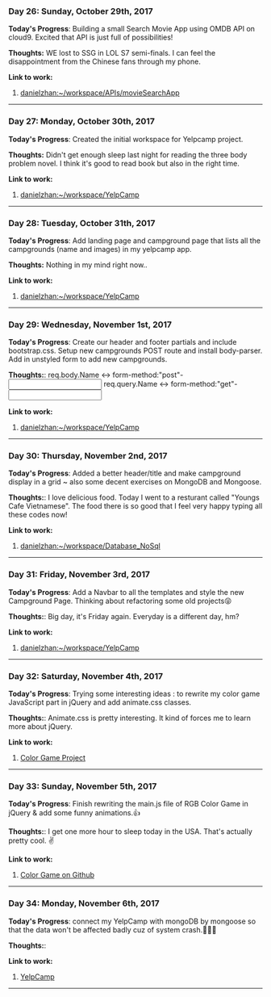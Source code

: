 
### Day 26: Sunday, October 29th, 2017

**Today's Progress**: Building a small Search Movie App using OMDB API on cloud9. Excited that API is just full of possibilities! 

**Thoughts:** WE lost to SSG in LOL S7 semi-finals. I can feel the disappointment from the Chinese fans through my phone.  

**Link to work:** 
1. [danielzhan:~/workspace/APIs/movieSearchApp](https://ide.c9.io/danielzhan/the-matrix)
---

### Day 27: Monday, October 30th, 2017

**Today's Progress**: Created the initial workspace for Yelpcamp project. 

**Thoughts:** Didn't get enough sleep last night for reading the three body problem novel. I think it's good to read book but also in the right time.

**Link to work:** 
1. [danielzhan:~/workspace/YelpCamp](https://ide.c9.io/danielzhan/the-matrix)
---

### Day 28: Tuesday, October 31th, 2017

**Today's Progress**: Add landing page and campground page that lists all the campgrounds (name and images) in my yelpcamp app.

**Thoughts:** Nothing in my mind right now.. 

**Link to work:** 
1. [danielzhan:~/workspace/YelpCamp](https://ide.c9.io/danielzhan/the-matrix)
---

### Day 29: Wednesday, November 1st, 2017

**Today's Progress**: Create our header and footer partials and include bootstrap.css. Setup new campgrounds POST route and install body-parser. Add in unstyled form to add new campgrounds.

**Thoughts:**:
req.body.Name <-> form-method:"post"-<input name="Name">
req.query.Name <-> form-method:"get"-<input name="Name">

**Link to work:** 
1. [danielzhan:~/workspace/YelpCamp](https://ide.c9.io/danielzhan/the-matrix)
---

### Day 30: Thursday, November 2nd, 2017

**Today's Progress**: Added a better header/title and make campground display in a grid ~ also some decent exercises on MongoDB and Mongoose.

**Thoughts:**: I love delicious food. Today I went to a resturant called "Youngs Cafe Vietnamese". The food there is so good that I feel very happy typing all these codes now!

**Link to work:** 
1. [danielzhan:~/workspace/Database_NoSql](https://ide.c9.io/danielzhan/the-matrix)
---

### Day 31: Friday, November 3rd, 2017

**Today's Progress**: Add a Navbar to all the templates and style the new Campground Page. Thinking about refactoring some old projects😝

**Thoughts:**: Big day, it's Friday again. Everyday is a different day, hm?

**Link to work:** 
1. [danielzhan:~/workspace/YelpCamp](https://ide.c9.io/danielzhan/the-matrix)
---

### Day 32: Saturday, November 4th, 2017

**Today's Progress**: Trying some interesting ideas : to rewrite my color game JavaScript part in jQuery and add animate.css classes.

**Thoughts:**: Animate.css is pretty interesting. It kind of forces me to learn more about jQuery.

**Link to work:** 
1. [Color Game Project](https://codepen.io/linsong/pen/xXyVad)
---

### Day 33: Sunday, November 5th, 2017

**Today's Progress**: Finish rewriting the main.js file of RGB Color Game in jQuery & add some funny animations.👍

**Thoughts:**: I get one more hour to sleep today in the USA. That's actually pretty cool. ✌️

**Link to work:** 
1. [Color Game on Github](https://github.com/happyzhanls/RGB-Color-Game)
---

### Day 34: Monday, November 6th, 2017

**Today's Progress**: connect my YelpCamp with mongoDB by mongoose so that the data won't be affected badly cuz of system crash.💎💘👩

**Thoughts:**: 

**Link to work:** 
1. [YelpCamp](https://ide.c9.io/danielzhan/the-matrix)
---

